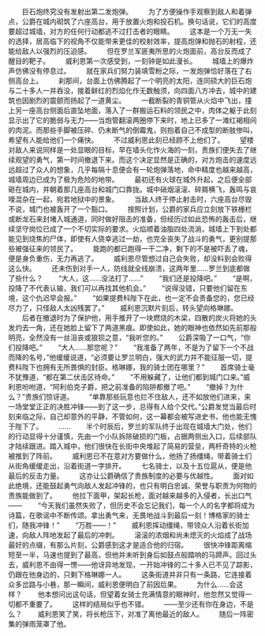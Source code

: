 　　巨石炮终究没有发射出第二发炮弹。
　　为了方便操作手观察到敌人和着弹点，公爵在城内砌筑了六座高台，用于放置火炮和投石机。换句话说，它们的高度要超过城墙，对方的任何行动都逃不过打击者的眼睛。
　　这本是一个万无一失的选择，居高临下的视角不仅能带来更佳的校射效率，提高炮弹和抛石的射程，还能给敌人以强烈的压迫感。
　　但在罗兰军匪夷所思的火炮面前，高台反而成了醒目的靶子。
　　威利恩第一次感受到，一刻钟是如此漫长。
　　城墙上的爆炸声仿佛没有停息过。
　　就在家兵们努力装填雪粉之际，一发炮弹恰好落在了右侧高台上。
　　刹那间，台面上仿佛腾起了一个明亮的太阳，连同硕大的巨石炮与二十多人一并吞没，接着鲜红的烈焰化作无数触须，向四面八方冲去，城中的建筑也因剧烈的震颤而扬起了一道黄尘。
　　一截断裂的青铜管从火焰中飞出，撞上另一座高台侧面后直坠地面，落入了一群搬运石料的领民之中，肉体之躯于此刻显示出了它的脆弱与无力——当炮管翻滚两圈停下来时，地上已多了一滩红褐相间的肉泥。而那些手脚被压碎、仍未断气的倒霉鬼，则抱着自己不成型的断肢惨叫，希望有人能给他们一个痛快。
　　不过威利恩此刻已经顾不上他们了。
　　望楼对敌人来说同样是一处显眼的目标，早在墙头化作火海的一刻，贵族们便失去了继续观望的勇气，第一时间撤退下来。而这个决定显然是正确的，对方炮击的速度远远超过了众人的想象，几乎每隔十息便会有一轮炮弹落地，命中精度也越来越高，城墙周边已成为了极为危险的地带。
　　最初还有火球在城外升起，之后便全部砸在城内，并朝着那几座高台和城门口靠拢。城中硝烟滚滚、碎屑横飞，轰鸣与哀嚎混杂在一起，宛若地狱中的景象。
　　当敌人终于停止射击时，六座高台尽毁不说，城门也被轰开了一个豁口。
　　按照计划，公爵的家兵应立刻放下铁栅栏或断龙石来封堵入城通道，同时做好阻击的准备，但经历过如此恐怖的轰击后，继续坚守岗位已成了一个不切实际的要求。火焰顺着油脂四处流淌，城墙上下到处都能见到烧焦的尸体，即使有人侥幸逃过一劫，也完全丧失了战斗的勇气，更别提那些被强征来的领民了。
　　能跑的都已跑得一干二净，剩下的不是被吓丢了魂，便是身负重伤，无力再逃了。
　　威利恩尽管想过自己会失败，却没料到会败得这么快。
　　还未伤到对手一人，防线就全线崩溃，这两年里……罗兰到底都做了些什么？
　　“大人，这……没法打了……”
　　“我们还是投降吧。”
　　“是啊，投降了不代表认输，我们可以再找其他机会。”
　　“说得没错，只要他们留在东境，这个仇迟早会报。”
　　“如果提费科陛下在此，也一定不会责备您的，您已经尽力了，只怪敌人太凶残罢了。”
　　威利恩沉默片刻后，转头望向格琳娜。
　　后者在撤退时为了保护他，用手推开了一块燃烧的木梁，四散的炭火将她的头发灼去一角，还在她脸上留下了两道黑痕。即使如此，她的眼神也依然如先前那般明亮，全然没有一丝沮丧或狼狈之意，“我听您的。”
　　公爵深吸了一口气，“你们投降吧。”
　　“大人……那您呢？”
　　“我准备了两年，不是为了留下一个不战而降的名号，”他缓缓说道，“必须要让罗兰明白，强大的武力并不能征服一切，提费科陛下也拥有无所畏惧的封臣。格琳娜，我的骑士团在哪里？”
　　首席骑士毫不犹豫道，“都在第二伏击区待命。”
　　“不用躲藏了，让他们都到城门口来。”威利恩吩咐道，“阿利伯克子爵，把之前准备的陷阱都撤了吧。”
　　“撤掉？为什么？”贵族们惊讶道。
　　“单靠那些玩意也拦不住敌人，还不如放他们进来，来一场堂堂正正的决胜冲锋——到了这一步，总得有人给个交代。”公爵发觉当最后时刻来临之际，自己却意外的平静，不管如何，这一幕都会被写进史书，他也能无愧于陛下了。
　　……
　　半个时辰后，罗兰的军队终于出现在城墙大门处，他们的行动显得十分谨慎，先由一个小队拆除破损的门板，占据两侧出入口，后续部队才陆续跟进。踏入城中，他们很快在长街中央堆起了简易的营垒，两杆奇特的火枪被推到了阵前。
　　威利恩已不在意对方要做什么，他扬了扬缰绳，带着骑士们从街角缓缓走出，沿着街道一字排开。
　　七名骑士，以及十五位扈从，便是他最后的反击力量。
　　这亦让公爵确信了贵族制度的必要与优越性。
　　面对如此绝境，还能鼓起勇气向敌人发起冲锋的，也只有明白忠诚、荣誉与职责为何物的贵族能做到了。
　　他拉下面甲，架起长枪，面对越来越多的入侵者，长出口气——
　　“今天我们虽然失败了，但历史不会忘记我们，每一个人的名字都将成为诗篇，在歌谣中不断传颂。拿出勇气来，无畏地战斗到最后一刻！博格家的骑士们，随我冲锋！”
　　“万胜——！”
　　威利恩挥动缰绳，带领众人沿着长街加速，向敌人阵地发起了最后的冲刺。
　　滚滚的浓烟和尚未熄灭的火焰成了战场最好的点缀，有那么片刻，公爵感到这才是适合他的归宿。
　　很快冲锋距离缩短至一半，马速也提到了最高，但他并未听到身后如鼓点般踏响的马蹄声。回过头去，威利恩不由得一愣——他讶异地发现，一开始冲锋的二十多人已不见了踪影，仍跟在他身边的，只剩下格琳娜一人。
　　这条街道并非只有一条路，它连接着众多岔路与小巷，那一瞬间，威利恩便明白了前因后果。
　　为什么……会这样？
　　他本想问出这句话，但望着女骑士充满情意的眼神时，他忽然又觉得一切都不重要了。
　　这样的结局似乎也不错。
　　——至少还有你在身边，不是么？
　　威利恩笑了笑，将长枪压下，对准了离他最近的敌人。
　　随后一阵密集的弹雨笼罩了他。